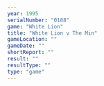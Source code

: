 ```yaml
---
year: 1995
serialNumber: "0188" 
game: "White Lion"
title: "White Lion v The Min"
gameLocation: ""
gameDate: ""
shortReport: ""
result: ""
resultType: ""
type: "game"
---
```


